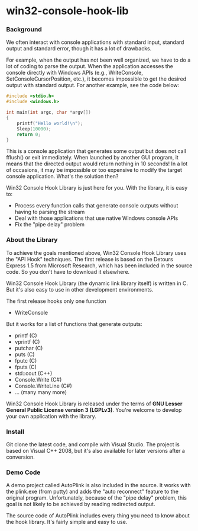 # win32-console-hook-lib

### Background ###

We often interact with console applications with standard input, standard output and standard error, though it has a lot of drawbacks.

For example, when the output has not been well organized, we have to do a lot of coding to parse the output. When the application accesses the console directly with Windows APIs (e.g., WriteConsole, SetConsoleCursorPosition, etc.), it becomes impossible to get the desired output with standard output. For another example, see the code below:

```c++
#include <stdio.h>
#include <windows.h>

int main(int argc, char *argv[])
{
    printf("Hello world!\n");
    Sleep(10000);
    return 0;
}
```

This is a console application that generates some output but does not call fflush() or exit immediately. When launched by another GUI program, it means that the directed output would return nothing in 10 seconds! In a lot of occasions, it may be impossible or too expensive to modify the target console application. What's the solution then?

Win32 Console Hook Library is just here for you. With the library, it is easy to:

 * Process every function calls that generate console outputs without having to parsing the stream
 * Deal with those applications that use native Windows console APIs
 * Fix the "pipe delay" problem

### About the Library ###

To achieve the goals mentioned above, Win32 Console Hook Library uses the "API Hook" techniques. The first release is based on the Detours Express 1.5 from Microsoft Research, which has been included in the source code. So you don't have to download it elsewhere.

Win32 Console Hook Library (the dynamic link library itself) is written in C. But it's also easy to use in other development environments.

The first release hooks only one function

 * WriteConsole

But it works for a list of functions that generate outputs:

 * printf (C)
 * vprintf (C)
 * putchar (C)
 * puts (C)
 * fputc (C)
 * fputs (C)
 * std::cout (C++)
 * Console.Write (C#)
 * Console.WriteLine (C#)
 * ... (many many more)

Win32 Console Hook Library is released under the terms of **GNU Lesser General Public License version 3 (LGPLv3)**. You're welcome to develop your own application with the library.

### Install ###

Git clone the latest code, and compile with Visual Studio. The project is based on Visual C++ 2008, but it's also available for later versions after a conversion.

### Demo Code ###

A demo project called AutoPlink is also included in the source. It works with the plink.exe (from putty) and adds the "auto reconnect" feature to the original program. Unfortunately, because of the "pipe delay" problem, this goal is not likely to be achieved by reading redirected output.

The source code of AutoPlink includes every thing you need to know about the hook library. It's fairly simple and easy to use.
